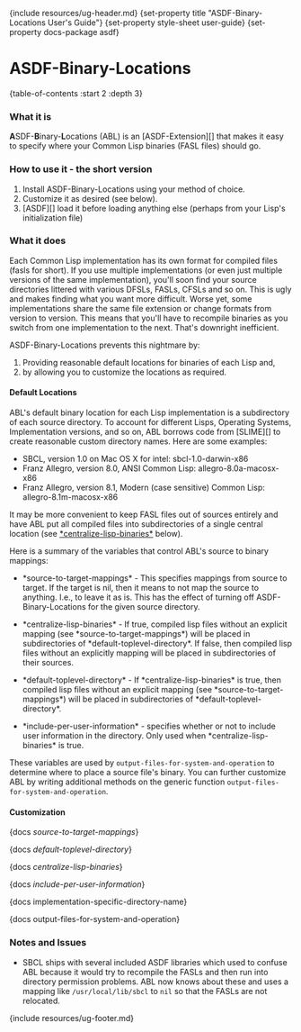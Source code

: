 {include resources/ug-header.md}
{set-property title "ASDF-Binary-Locations User's Guide"}
{set-property style-sheet user-guide}
{set-property docs-package asdf}

# ASDF-Binary-Locations

{table-of-contents :start 2 :depth 3}

### What it is

**A**SDF-**B**inary-**L**ocations (ABL) is an [ASDF-Extension][] that makes it easy to specify where your Common Lisp binaries (FASL files) should go. 

### How to use it - the short version

1. Install ASDF-Binary-Locations using your method of choice.
2. Customize it as desired (see below).
3. [ASDF][] load it before loading anything else (perhaps from your Lisp's initialization file)

### What it does

Each Common Lisp implementation has its own format for  compiled files (fasls for short). If you use multiple implementations (or even just multiple versions of the same implementation), you'll soon find your source directories littered with various DFSLs, FASLs, CFSLs and so on. This is ugly and makes finding what you want more difficult. Worse yet, some implementations share the same file extension or change formats from version to version. This means that you'll have to recompile binaries as you switch from one implementation to the next. That's downright inefficient.

ASDF-Binary-Locations prevents this nightmare by:

1. Providing reasonable default locations for binaries of each Lisp and, 
2. by allowing you to customize the locations as required.

#### Default Locations

ABL's default binary location for each Lisp implementation is a subdirectory of each source directory. To account for different Lisps, Operating Systems, Implementation versions, and so on, ABL borrows code from [SLIME][] to create reasonable custom directory names. Here are some examples:

 * SBCL, version 1.0 on Mac OS X for intel: sbcl-1.0-darwin-x86
 * Franz Allegro, version 8.0, ANSI Common Lisp:  allegro-8.0a-macosx-x86
 * Franz Allegro, version 8.1, Modern (case sensitive) Common Lisp: allegro-8.1m-macosx-x86
 
It may be more convenient to keep FASL files out of sources entirely and  have ABL put all compiled files into subdirectories of a single central location (see [\*centralize-lisp-binaries\*][cbl] below).

 [cbl]: #centralize-lisp-binaries
 
Here is a summary of the variables that control ABL's source to binary mappings: 

  * \*source-to-target-mappings\* - This specifies mappings from source to target. If the target is nil, then it means to not map the source to anything. I.e., to leave it as is. This has the effect of turning off ASDF-Binary-Locations for the given source directory.
 
  * \*centralize-lisp-binaries\* - If true, compiled lisp files without an explicit mapping (see \*source-to-target-mappings\*) will be placed in subdirectories of \*default-toplevel-directory\*. If false, then compiled lisp files without an explicitly mapping will be placed in subdirectories of their sources.
  
  * \*default-toplevel-directory\* - If \*centralize-lisp-binaries\* is true, then compiled lisp files without an explicit mapping (see \*source-to-target-mappings\*) will be placed in subdirectories of \*default-toplevel-directory\*.

  * \*include-per-user-information\* - specifies whether or not to include user information in the directory. Only used when \*centralize-lisp-binaries\* is true.
  
These variables are used by `output-files-for-system-and-operation` to determine where to place a source file's binary.
You can further customize ABL by writing additional methods on the generic function `output-files-for-system-and-operation`. 

#### Customization

{docs *source-to-target-mappings*}

{docs *default-toplevel-directory*}

{docs *centralize-lisp-binaries*}

{docs *include-per-user-information*}

{docs implementation-specific-directory-name}

{docs output-files-for-system-and-operation}

### Notes and Issues

  * SBCL ships with several included ASDF libraries which used to confuse ABL because it would try to recompile the FASLs and then run into directory permission problems. ABL now knows about these and uses a mapping like `/usr/local/lib/sbcl` to `nil` so that the FASLs are not relocated. 
  
{include resources/ug-footer.md}

